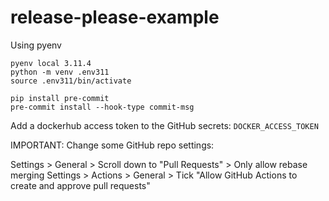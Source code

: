# release-please-example

Using pyenv
```
pyenv local 3.11.4
python -m venv .env311
source .env311/bin/activate
```

```
pip install pre-commit
pre-commit install --hook-type commit-msg
```

Add a dockerhub access token to the GitHub secrets: `DOCKER_ACCESS_TOKEN`

IMPORTANT: Change some GitHub repo settings:

Settings > General > Scroll down to "Pull Requests" > Only allow rebase merging
Settings > Actions > General > Tick "Allow GitHub Actions to create and approve pull requests"